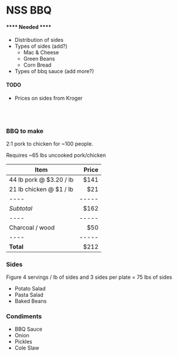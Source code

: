 NSS BBQ
=======

#### **** Needed ****
- Distribution of sides
- Types of sides (add?)
    - Mac & Cheese
    - Green Beans
    - Corn Bread
- Types of bbq sauce (add more?)

#### TODO
- Prices on sides from Kroger

<br />
<br />

### BBQ to make
2:1 pork to chicken for ~100 people.

Requires ~65 lbs uncooked pork/chicken
 

| Item                    | Price |  
| ----------------------- | ----: |  
| 44 lb pork @ $3.20 / lb | $141  |  
| 21 lb chicken @ $1 / lb | $21   |  
| ----                    | ----- |  
| *Subtotal*              | $162  |
| ----                    | ----- |
| Charcoal / wood         | $50   |
| ----                    | ----- |
| **Total**               | $212  |
  

### Sides
Figure 4 servings / lb of sides and 3 sides per plate = 75 lbs of sides
- Potato Salad
- Pasta Salad
- Baked Beans

### Condiments
- BBQ Sauce
- Onion
- Pickles
- Cole Slaw

